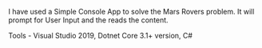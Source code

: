 I have used a Simple Console App to solve the Mars Rovers problem.
It will prompt for User Input and the reads the content.

Tools -
Visual Studio 2019,
Dotnet Core 3.1+ version,
C#
